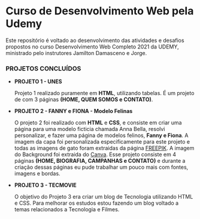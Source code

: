 # Curso de Desenvolvimento Web pela Udemy
Este repositório é voltado ao desenvolvimento das atividades e desafios propostos no curso Desenvolvimento Web Completo 2021 da UDEMY, ministrado pelo instrutores Jamilton Damasceno e Jorge.

### PROJETOS CONCLUÍDOS
- **PROJETO 1 - UNES**
    
    Projeto 1 realizado puramente em **HTML**, utilizando tabelas. É um projeto de com 3 páginas **(HOME, QUEM SOMOS e CONTATO)**.

- **PROJETO 2 - FANNY e FIONA - Modelo Felinas**

    O projeto 2 foi realizado com **HTML** e **CSS**, e consiste em criar uma página para uma modelo ficticia chamada Anna Bella, resolvi personalizar, e fazer uma página de modelos felinos, **Fanny e Fiona**. A imagem da capa foi personalizada especificamente para este projeto e todas as imagens de gato foram extraidas da página [FREEPIK](https://br.freepik.com/search?format=search&query=cats). A imagem do Background foi extraida do [Canva](https://www.canva.com/). Esse projeto consiste em 4 páginas **(HOME, BIOGRAFIA, CAMPANHAS e CONTATO)** e durante a criação dessas páginas eu pude trabalhar um pouco mais com fontes, imagens e bordas. 

- **PROJETO 3 - TECMOVIE**

    O objetivo do Projeto 3 era criar um blog de Tecnologia utilizando HTML e CSS. Para melhorar os estudos estou fazendo um blog voltado a temas relacionados a Tecnologia e Filmes. 
